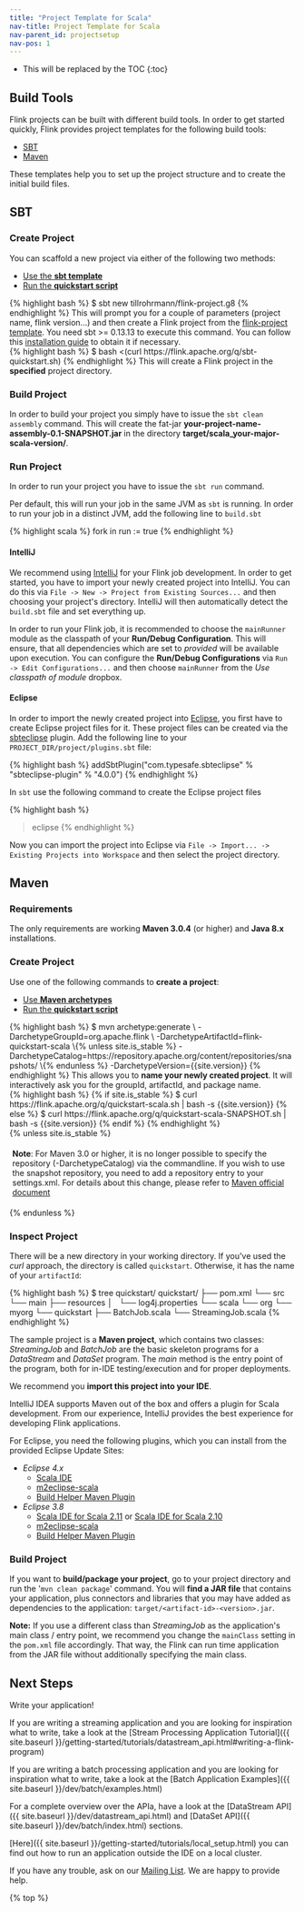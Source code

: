 ```yaml
---
title: "Project Template for Scala"
nav-title: Project Template for Scala
nav-parent_id: projectsetup
nav-pos: 1
---
```

<!--
Licensed to the Apache Software Foundation (ASF) under one
or more contributor license agreements.  See the NOTICE file
distributed with this work for additional information
regarding copyright ownership.  The ASF licenses this file
to you under the Apache License, Version 2.0 (the
"License"); you may not use this file except in compliance
with the License.  You may obtain a copy of the License at

  http://www.apache.org/licenses/LICENSE-2.0

Unless required by applicable law or agreed to in writing,
software distributed under the License is distributed on an
"AS IS" BASIS, WITHOUT WARRANTIES OR CONDITIONS OF ANY
KIND, either express or implied.  See the License for the
specific language governing permissions and limitations
under the License.
-->

* This will be replaced by the TOC
{:toc}


## Build Tools

Flink projects can be built with different build tools.
In order to get started quickly, Flink provides project templates for the following build tools:

- [SBT](#sbt)
- [Maven](#maven)

These templates help you to set up the project structure and to create the initial build files.

## SBT

### Create Project

You can scaffold a new project via either of the following two methods:

<ul class="nav nav-tabs" style="border-bottom: none;">
    <li class="active"><a href="#sbt_template" data-toggle="tab">Use the <strong>sbt template</strong></a></li>
    <li><a href="#quickstart-script-sbt" data-toggle="tab">Run the <strong>quickstart script</strong></a></li>
</ul>

<div class="tab-content">
    <div class="tab-pane active" id="sbt_template">
    {% highlight bash %}
    $ sbt new tillrohrmann/flink-project.g8
    {% endhighlight %}
    This will prompt you for a couple of parameters (project name, flink version...) and then create a Flink project from the <a href="https://github.com/tillrohrmann/flink-project.g8">flink-project template</a>.
    You need sbt >= 0.13.13 to execute this command. You can follow this <a href="http://www.scala-sbt.org/download.html">installation guide</a> to obtain it if necessary.
    </div>
    <div class="tab-pane" id="quickstart-script-sbt">
    {% highlight bash %}
    $ bash <(curl https://flink.apache.org/q/sbt-quickstart.sh)
    {% endhighlight %}
    This will create a Flink project in the <strong>specified</strong> project directory.
    </div>
</div>

### Build Project

In order to build your project you simply have to issue the `sbt clean assembly` command.
This will create the fat-jar __your-project-name-assembly-0.1-SNAPSHOT.jar__ in the directory __target/scala_your-major-scala-version/__.

### Run Project

In order to run your project you have to issue the `sbt run` command.

Per default, this will run your job in the same JVM as `sbt` is running.
In order to run your job in a distinct JVM, add the following line to `build.sbt`

{% highlight scala %}
fork in run := true
{% endhighlight %}


#### IntelliJ

We recommend using [IntelliJ](https://www.jetbrains.com/idea/) for your Flink job development.
In order to get started, you have to import your newly created project into IntelliJ.
You can do this via `File -> New -> Project from Existing Sources...` and then choosing your project's directory.
IntelliJ will then automatically detect the `build.sbt` file and set everything up.

In order to run your Flink job, it is recommended to choose the `mainRunner` module as the classpath of your __Run/Debug Configuration__.
This will ensure, that all dependencies which are set to _provided_ will be available upon execution.
You can configure the __Run/Debug Configurations__ via `Run -> Edit Configurations...` and then choose `mainRunner` from the _Use classpath of module_ dropbox.

#### Eclipse

In order to import the newly created project into [Eclipse](https://eclipse.org/), you first have to create Eclipse project files for it.
These project files can be created via the [sbteclipse](https://github.com/typesafehub/sbteclipse) plugin.
Add the following line to your `PROJECT_DIR/project/plugins.sbt` file:

{% highlight bash %}
addSbtPlugin("com.typesafe.sbteclipse" % "sbteclipse-plugin" % "4.0.0")
{% endhighlight %}

In `sbt` use the following command to create the Eclipse project files

{% highlight bash %}
> eclipse
{% endhighlight %}

Now you can import the project into Eclipse via `File -> Import... -> Existing Projects into Workspace` and then select the project directory.

## Maven

### Requirements

The only requirements are working __Maven 3.0.4__ (or higher) and __Java 8.x__ installations.


### Create Project

Use one of the following commands to __create a project__:

<ul class="nav nav-tabs" style="border-bottom: none;">
    <li class="active"><a href="#maven-archetype" data-toggle="tab">Use <strong>Maven archetypes</strong></a></li>
    <li><a href="#quickstart-script" data-toggle="tab">Run the <strong>quickstart script</strong></a></li>
</ul>

<div class="tab-content">
    <div class="tab-pane active" id="maven-archetype">
    {% highlight bash %}
    $ mvn archetype:generate                               \
      -DarchetypeGroupId=org.apache.flink              \
      -DarchetypeArtifactId=flink-quickstart-scala     \{% unless site.is_stable %}
      -DarchetypeCatalog=https://repository.apache.org/content/repositories/snapshots/ \{% endunless %}
      -DarchetypeVersion={{site.version}}
    {% endhighlight %}
    This allows you to <strong>name your newly created project</strong>. It will interactively ask you for the groupId, artifactId, and package name.
    </div>
    <div class="tab-pane" id="quickstart-script">
{% highlight bash %}
{% if site.is_stable %}
    $ curl https://flink.apache.org/q/quickstart-scala.sh | bash -s {{site.version}}
{% else %}
    $ curl https://flink.apache.org/q/quickstart-scala-SNAPSHOT.sh | bash -s {{site.version}}
{% endif %}
{% endhighlight %}
    </div>
    {% unless site.is_stable %}
    <p style="border-radius: 5px; padding: 5px" class="bg-danger">
        <b>Note</b>: For Maven 3.0 or higher, it is no longer possible to specify the repository (-DarchetypeCatalog) via the commandline. If you wish to use the snapshot repository, you need to add a repository entry to your settings.xml. For details about this change, please refer to <a href="http://maven.apache.org/archetype/maven-archetype-plugin/archetype-repository.html">Maven official document</a>
    </p>
    {% endunless %}
</div>


### Inspect Project

There will be a new directory in your working directory. If you've used
the _curl_ approach, the directory is called `quickstart`. Otherwise,
it has the name of your `artifactId`:

{% highlight bash %}
$ tree quickstart/
quickstart/
├── pom.xml
└── src
    └── main
        ├── resources
        │   └── log4j.properties
        └── scala
            └── org
                └── myorg
                    └── quickstart
                        ├── BatchJob.scala
                        └── StreamingJob.scala
{% endhighlight %}

The sample project is a __Maven project__, which contains two classes: _StreamingJob_ and _BatchJob_ are the basic skeleton programs for a *DataStream* and *DataSet* program.
The _main_ method is the entry point of the program, both for in-IDE testing/execution and for proper deployments.

We recommend you __import this project into your IDE__.

IntelliJ IDEA supports Maven out of the box and offers a plugin for Scala development.
From our experience, IntelliJ provides the best experience for developing Flink applications.

For Eclipse, you need the following plugins, which you can install from the provided Eclipse Update Sites:

* _Eclipse 4.x_
  * [Scala IDE](http://download.scala-ide.org/sdk/lithium/e44/scala211/stable/site)
  * [m2eclipse-scala](http://alchim31.free.fr/m2e-scala/update-site)
  * [Build Helper Maven Plugin](https://repo1.maven.org/maven2/.m2e/connectors/m2eclipse-buildhelper/0.15.0/N/0.15.0.201207090124/)
* _Eclipse 3.8_
  * [Scala IDE for Scala 2.11](http://download.scala-ide.org/sdk/helium/e38/scala211/stable/site) or [Scala IDE for Scala 2.10](http://download.scala-ide.org/sdk/helium/e38/scala210/stable/site)
  * [m2eclipse-scala](http://alchim31.free.fr/m2e-scala/update-site)
  * [Build Helper Maven Plugin](https://repository.sonatype.org/content/repositories/forge-sites/m2e-extras/0.14.0/N/0.14.0.201109282148/)

### Build Project

If you want to __build/package your project__, go to your project directory and
run the '`mvn clean package`' command.
You will __find a JAR file__ that contains your application, plus connectors and libraries
that you may have added as dependencies to the application: `target/<artifact-id>-<version>.jar`.

__Note:__ If you use a different class than *StreamingJob* as the application's main class / entry point,
we recommend you change the `mainClass` setting in the `pom.xml` file accordingly. That way, the Flink
can run time application from the JAR file without additionally specifying the main class.


## Next Steps

Write your application!

If you are writing a streaming application and you are looking for inspiration what to write,
take a look at the [Stream Processing Application Tutorial]({{ site.baseurl }}/getting-started/tutorials/datastream_api.html#writing-a-flink-program)

If you are writing a batch processing application and you are looking for inspiration what to write,
take a look at the [Batch Application Examples]({{ site.baseurl }}/dev/batch/examples.html)

For a complete overview over the APIa, have a look at the
[DataStream API]({{ site.baseurl }}/dev/datastream_api.html) and
[DataSet API]({{ site.baseurl }}/dev/batch/index.html) sections.

[Here]({{ site.baseurl }}/getting-started/tutorials/local_setup.html) you can find out how to run an application outside the IDE on a local cluster.

If you have any trouble, ask on our
[Mailing List](http://mail-archives.apache.org/mod_mbox/flink-user/).
We are happy to provide help.

{% top %}
